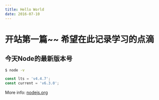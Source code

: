 ```yaml
---
title: Hello World
date: 2016-07-10
---
```

# 开站第一篇~~ 希望在此记录学习的点滴

## 今天Node的最新版本号

``` bash
$ node -v
```

``` javascript
const lts = 'v4.4.7';
const current = 'v6.3.0';
```

More info: [nodejs.org](https://nodejs.org/en/)
